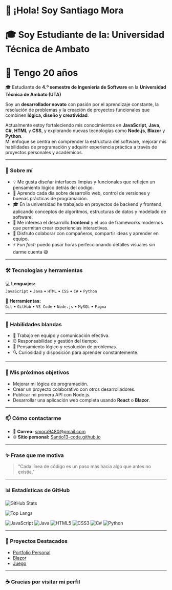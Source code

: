 # 👋 ¡Hola! Soy Santiago Mora
# 🎓 Soy Estudiante de la: Universidad Técnica de Ambato
# 🎂 Tengo 20 años 

🎓 Estudiante de **4.º semestre de Ingeniería de Software** en la **Universidad Técnica de Ambato (UTA)**  

Soy un **desarrollador novato** con pasión por el aprendizaje constante, la resolución de problemas y la creación de proyectos funcionales que combinen **lógica, diseño y creatividad**.  

Actualmente estoy fortaleciendo mis conocimientos en **JavaScript**, **Java**, **C#**, **HTML** y **CSS**, y explorando nuevas tecnologías como **Node.js**, **Blazor** y **Python**.  
Mi enfoque se centra en comprender la estructura del software, mejorar mis habilidades de programación y adquirir experiencia práctica a través de proyectos personales y académicos.    

---

### 🚀 Sobre mí  
- 💡 Me gusta diseñar interfaces limpias y funcionales que reflejen un pensamiento lógico detrás del código.  
- 🌱 Aprendo cada día sobre desarrollo web, control de versiones y buenas prácticas de programación.  
- 🎓 En la universidad he trabajado en proyectos de backend y frontend, aplicando conceptos de algoritmos, estructuras de datos y modelado de software.  
- 🧠 Me interesa el desarrollo **frontend** y el uso de frameworks modernos que permitan crear experiencias interactivas.  
- 🤝 Disfruto colaborar con compañeros, compartir ideas y aprender en equipo.  
- ⚡ *Fun fact:* puedo pasar horas perfeccionando detalles visuales sin darme cuenta 😅  

---

### 🛠️ Tecnologías y herramientas  
💻 **Lenguajes:**  
`JavaScript` • `Java` • `HTML` • `CSS` • `C#` • `Python`  

🧰 **Herramientas:**  
`Git` • `GitHub` • `VS Code` • `Node.js` • `MySQL` • `Figma`  

---

### 💬 Habilidades blandas  
- 🤝 Trabajo en equipo y comunicación efectiva.  
- ⏰ Responsabilidad y gestión del tiempo.  
- 💭 Pensamiento lógico y resolución de problemas.  
- 🔍 Curiosidad y disposición para aprender constantemente. 

---

### 🎯 Mis próximos objetivos  
- Mejorar mi lógica de programación.  
- Crear un proyecto colaborativo con otros desarrolladores.  
- Publicar mi primera API con Node.js.  
- Desarrollar una aplicación web completa usando **React** o **Blazor**.    

---

### 📫 Cómo contactarme  
- 📧 **Correo:** smora9480@gmail.com  
- 🌐 **Sitio personal:** [Santio13-code.github.io](https://Santio13-code.github.io)


---

### ✨ Frase que me motiva  
> "Cada línea de código es un paso más hacia algo que antes no existía."  

---

### 📊 Estadísticas de GitHub  
![GitHub Stats](https://github-readme-stats.vercel.app/api?username=Santio13-code&show_icons=true&theme=tokyonight)

![Top Langs](https://github-readme-stats.vercel.app/api/top-langs/?username=Santio13-code&layout=compact&theme=tokyonight)

![JavaScript](https://img.shields.io/badge/JavaScript-F7DF1E?logo=javascript&logoColor=black)
![Java](https://img.shields.io/badge/Java-ED8B00?logo=openjdk&logoColor=white)
![HTML5](https://img.shields.io/badge/HTML5-E34F26?logo=html5&logoColor=white)
![CSS3](https://img.shields.io/badge/CSS3-1572B6?logo=css3&logoColor=white)
![C#](https://img.shields.io/badge/C%23-239120?logo=csharp&logoColor=white)
![Python](https://img.shields.io/badge/Python-3776AB?logo=python&logoColor=white)

---

### 🧩 Proyectos Destacados
- [Portfolio Personal](https://Santio13-code.github.io)
- [Blazor](https://github.com/Santio13-code/deber-agiles)
- [Juego](https://github.com/Santio13-code/TowerDefense)


---

### ☕ Gracias por visitar mi perfil  
